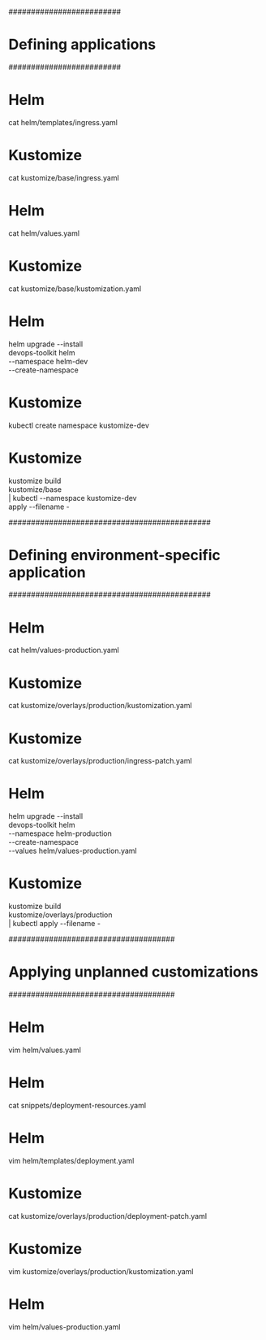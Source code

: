 #########################
# Defining applications #
#########################

# Helm
cat helm/templates/ingress.yaml

# Kustomize
cat kustomize/base/ingress.yaml

# Helm
cat helm/values.yaml

# Kustomize
cat kustomize/base/kustomization.yaml

# Helm
helm upgrade --install \
    devops-toolkit helm \
    --namespace helm-dev \
    --create-namespace

# Kustomize
kubectl create namespace kustomize-dev

# Kustomize
kustomize build \
    kustomize/base \
    | kubectl --namespace kustomize-dev \
    apply --filename -

#############################################
# Defining environment-specific application #
#############################################

# Helm
cat helm/values-production.yaml

# Kustomize
cat kustomize/overlays/production/kustomization.yaml

# Kustomize
cat kustomize/overlays/production/ingress-patch.yaml

# Helm
helm upgrade --install \
    devops-toolkit helm \
    --namespace helm-production \
    --create-namespace \
    --values helm/values-production.yaml

# Kustomize
kustomize build \
    kustomize/overlays/production \
    | kubectl apply --filename -

#####################################
# Applying unplanned customizations #
#####################################

# Helm
vim helm/values.yaml

# Helm
cat snippets/deployment-resources.yaml

# Helm
vim helm/templates/deployment.yaml

# Kustomize
cat kustomize/overlays/production/deployment-patch.yaml

# Kustomize
vim kustomize/overlays/production/kustomization.yaml

# Helm
vim helm/values-production.yaml
